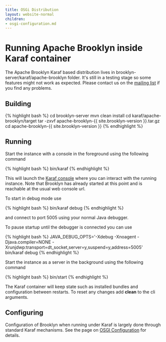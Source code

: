 ```yaml
---
title: OSGi Distribution
layout: website-normal
children:
- osgi-configuration.md
---
```


# Running Apache Brooklyn inside Karaf container

The Apache Brooklyn Karaf based distribution lives in brooklyn-server/karaf/apache-brooklyn folder.
It's still in a testing stage so some features might not work as expected. Please contact us on the 
[mailing list](mailto:dev@brooklyn.apache.org) if you find any problems.

## Building

{% highlight bash %}
cd brooklyn-server
mvn clean install
cd karaf/apache-brooklyn/target
tar -zxvf apache-brooklyn-{{ site.brooklyn-version }}.tar.gz
cd apache-brooklyn-{{ site.brooklyn-version }}
{% endhighlight %}

## Running

Start the instance with a console in the foreground using the following command

{% highlight bash %}
bin/karaf
{% endhighlight %}

This will launch the [Karaf console](https://karaf.apache.org/manual/latest/users-guide/console.html)
where you can interact with the running instance. Note that Brooklyn has already started at this point
and is reachable at the usual web console url.

To start in debug mode use

{% highlight bash %}
bin/karaf debug
{% endhighlight %}

and connect to port 5005 using your normal Java debugger.

To pause startup until the debugger is connected you can use

{% highlight bash %}
JAVA_DEBUG_OPTS='-Xdebug -Xnoagent -Djava.compiler=NONE -Xrunjdwp:transport=dt_socket,server=y,suspend=y,address=5005' bin/karaf debug
{% endhighlight %}


Start the instance as a server in the background using the following command

{% highlight bash %}
bin/start
{% endhighlight %}

The Karaf container will keep state such as installed bundles and configuration between restarts.
To reset any changes add **clean** to the cli arguments.

## Configuring

Configuration of Brooklyn when running under Karaf is largely done through standard Karaf mechanisms. 
See the page on [OSGI Configuration](osgi-configuration.html) for details.